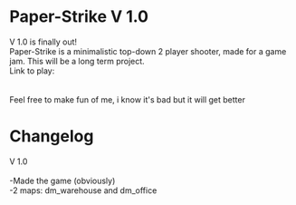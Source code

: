 # Paper-Strike V 1.0
V 1.0 is finally out!
<br>
Paper-Strike is a minimalistic top-down 2 player shooter, made for a game jam. This will be a long term project. 
<br>
Link to play:
<br>
<add link later>
<br>
<br>
Feel free to make fun of me, i know it's bad but it will get better

# Changelog
V 1.0
<br>
<br>
-Made the game (obviously)
<br>
-2 maps: dm_warehouse and dm_office
